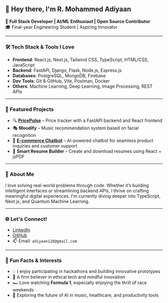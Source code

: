 ## 👋 Hey there, I'm R. Mohammed Adiyaan

🚀 **Full Stack Developer | AI/ML Enthusiast | Open Source Contributor**  
🎓 Final-year Engineering Student | Aspiring Innovator  

---

### 🛠️ Tech Stack & Tools I Love  
- **Frontend**: React.js, Next.js, Tailwind CSS, TypeScript, HTML/CSS, JavaScript  
- **Backend**: FastAPI, Django, Flask, Node.js, Express.js  
- **Databases**: PostgreSQL, MongoDB, Firebase  
- **Dev Tools**: Git & GitHub, Vite, Postman, Docker  
- **Others**: Machine Learning, Deep Learning, Image Processing, REST APIs  

---

### 🌟 Featured Projects  
- 🔍 [**PricePulse**](https://github.com/adiyaan010205/Price-Pulse) – Price tracker with a FastAPI backend and React frontend  
- 🎭 **Moodify** – Music recommendation system based on facial recognition  
- 💬 [**E-commerce Chatbot**](https://github.com/adiyaan010205/E-Commerce-Chatbot) – AI-powered chatbot for seamless product inquiries and customer support  
- 📄 **Smart Resume Builder** – Create and download resumes using React + jsPDF  

---

### 🧠 About Me  
I love solving real-world problems through code. Whether it’s building intelligent interfaces or streamlining backend APIs, I thrive on crafting meaningful digital experiences. I'm currently diving deeper into TypeScript, Next.js, and Quantum Machine Learning.  

---

### 🌐 Let's Connect!  
- [LinkedIn](https://www.linkedin.com/in/rmohammedadiyaan)  
- [GitHub](https://github.com/adiyaan010205)  
- 📫 Email: `adiyaan126@gmail.com`  

---

### 🎯 Fun Facts & Interests  
- 💡 I enjoy participating in hackathons and building innovative prototypes  
- 🧘 A firm believer in ethical tech and mindful innovation  
- 🏎️ Love watching **Formula 1**, especially enjoying the thrill of race weekends  
- 🤖 Exploring the future of AI in music, healthcare, and productivity tools  
